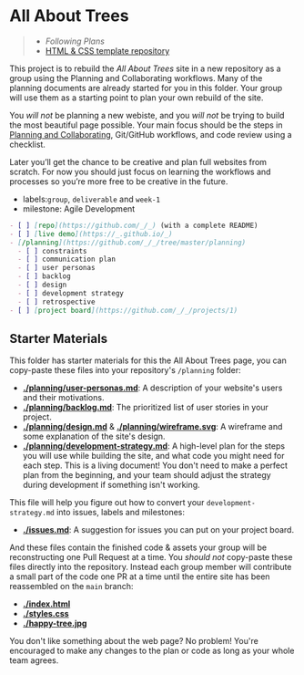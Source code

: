 # All About Trees

> - _Following Plans_
> - [HTML & CSS template repository](https://github.com/HackYourFutureBelgium/template-html-css)

This project is to rebuild the _All About Trees_ site in a new repository as a
group using the Planning and Collaborating workflows. Many of the planning
documents are already started for you in this folder. Your group will use them
as a starting point to plan your own rebuild of the site.

You _will not_ be planning a new webiste, and you _will not_ be trying to build
the most beautiful page possible. Your main focus should be the steps in
[Planning and Collaborating](https://home.hackyourfuture.be/students/planning-and-collaborating),
Git/GitHub workflows, and code review using a checklist.

Later you’ll get the chance to be creative and plan full websites from scratch.
For now you should just focus on learning the workflows and processes so you’re
more free to be creative in the future.

- labels:`group`, `deliverable` and `week-1`
- milestone: Agile Development

```markdown
- [ ] [repo](https://github.com/_/_) (with a complete README)
- [ ] [live demo](https://_.github.io/_)
- [/planning](https://github.com/_/_/tree/master/planning)
  - [ ] constraints
  - [ ] communication plan
  - [ ] user personas
  - [ ] backlog
  - [ ] design
  - [ ] development strategy
  - [ ] retrospective
- [ ] [project board](https://github.com/_/_/projects/1)
```

## Starter Materials

This folder has starter materials for this the All About Trees page, you can
copy-paste these files into your repository's `/planning` folder:

- **[./planning/user-personas.md](./planning/user-personas.md)**: A description
  of your website's users and their motivations.
- **[./planning/backlog.md](./planning/backlog.md)**: The prioritized list of
  user stories in your project.
- **[./planning/design.md](./planning/design.md)** &
  **[./planning/wireframe.svg](./planning/wireframe.svg)**: A wireframe and some
  explanation of the site's design.
- **[./planning/development-strategy.md](./planning/development-strategy.md)**:
  A high-level plan for the steps you will use while building the site, and what
  code you might need for each step. This is a living document! You don't need
  to make a perfect plan from the beginning, and your team should adjust the
  strategy during development if something isn't working.

This file will help you figure out how to convert your `development-strategy.md`
into issues, labels and milestones:

- **[./issues.md](./issues.md)**: A suggestion for issues you can put on your
  project board.

And these files contain the finished code & assets your group will be
reconstructing one Pull Request at a time. You _should not_ copy-paste these
files directly into the repository. Instead each group member will contribute a
small part of the code one PR at a time until the entire site has been
reassembled on the `main` branch:

- **[./index.html](./index.html)**
- **[./styles.css](./styles.css)**
- **[./happy-tree.jpg](./happy-tree.jpg)**

You don't like something about the web page? No problem! You're encouraged to
make any changes to the plan or code as long as your whole team agrees.
